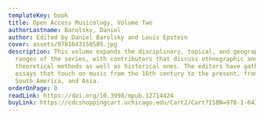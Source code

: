 ```yaml
---
templateKey: book
title: Open Access Musicology, Volume Two
authorLastname: Barolsky, Daniel
author: Edited by Daniel Barolsky and Louis Epstein
cover: assets/9781643150505.jpg
description: This volume expands the disciplinary, topical, and geographical
  ranges of the series, with contributors that discuss ethnographic and music
  theoretical methods as well as historical ones. The editors have gathered
  essays that touch on music from the 16th century to the present, from Europe,
  South America, and Asia.
orderOnPage: 0
readLink: https://doi.org/10.3998/mpub.12714424
buyLink: https://cdcshoppingcart.uchicago.edu/Cart2/Cart?ISBN=978-1-64315-049-9&PRESS=lever
---
```

